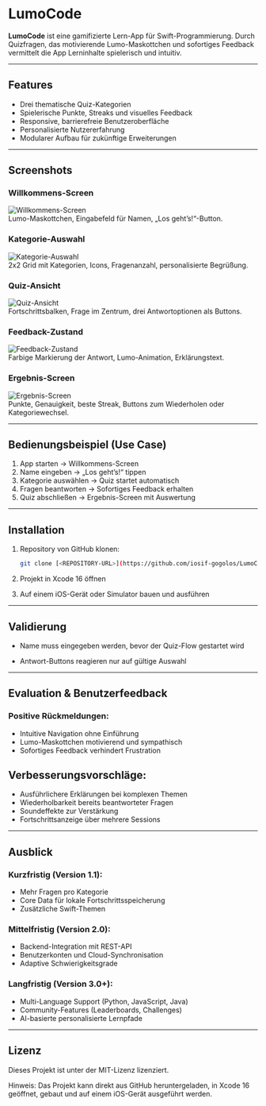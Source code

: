 # LumoCode

**LumoCode** ist eine gamifizierte Lern-App für Swift-Programmierung. Durch Quizfragen, das motivierende Lumo-Maskottchen und sofortiges Feedback vermittelt die App Lerninhalte spielerisch und intuitiv.

---

## Features
- Drei thematische Quiz-Kategorien  
- Spielerische Punkte, Streaks und visuelles Feedback  
- Responsive, barrierefreie Benutzeroberfläche  
- Personalisierte Nutzererfahrung  
- Modularer Aufbau für zukünftige Erweiterungen  

---

## Screenshots

### Willkommens-Screen
![Willkommens-Screen](screenshots/welcome.png)  
Lumo-Maskottchen, Eingabefeld für Namen, „Los geht’s!“-Button.

### Kategorie-Auswahl
![Kategorie-Auswahl](screenshots/categories.png)  
2x2 Grid mit Kategorien, Icons, Fragenanzahl, personalisierte Begrüßung.

### Quiz-Ansicht
![Quiz-Ansicht](screenshots/quiz.png)  
Fortschrittsbalken, Frage im Zentrum, drei Antwortoptionen als Buttons.

### Feedback-Zustand
![Feedback-Zustand](screenshots/feedback.png)  
Farbige Markierung der Antwort, Lumo-Animation, Erklärungstext.

### Ergebnis-Screen
![Ergebnis-Screen](screenshots/results.png)  
Punkte, Genauigkeit, beste Streak, Buttons zum Wiederholen oder Kategoriewechsel.

---

## Bedienungsbeispiel (Use Case)
1. App starten → Willkommens-Screen  
2. Name eingeben → „Los geht’s!“ tippen  
3. Kategorie auswählen → Quiz startet automatisch  
4. Fragen beantworten → Sofortiges Feedback erhalten  
5. Quiz abschließen → Ergebnis-Screen mit Auswertung  

---

## Installation
1. Repository von GitHub klonen:  
   ```bash
   git clone [<REPOSITORY-URL>](https://github.com/iosif-gogolos/LumoCode/)
   ```
2. Projekt in Xcode 16 öffnen

3. Auf einem iOS-Gerät oder Simulator bauen und ausführen

--- 
## Validierung

- Name muss eingegeben werden, bevor der Quiz-Flow gestartet wird

- Antwort-Buttons reagieren nur auf gültige Auswahl

---
## Evaluation & Benutzerfeedback

### Positive Rückmeldungen:

- Intuitive Navigation ohne Einführung
- Lumo-Maskottchen motivierend und sympathisch
- Sofortiges Feedback verhindert Frustration

## Verbesserungsvorschläge:
- Ausführlichere Erklärungen bei komplexen Themen
- Wiederholbarkeit bereits beantworteter Fragen
- Soundeffekte zur Verstärkung
- Fortschrittsanzeige über mehrere Sessions

---
## Ausblick

### Kurzfristig (Version 1.1):
- Mehr Fragen pro Kategorie
- Core Data für lokale Fortschrittsspeicherung
- Zusätzliche Swift-Themen

### Mittelfristig (Version 2.0):
- Backend-Integration mit REST-API
- Benutzerkonten und Cloud-Synchronisation
- Adaptive Schwierigkeitsgrade

### Langfristig (Version 3.0+):
- Multi-Language Support (Python, JavaScript, Java)
- Community-Features (Leaderboards, Challenges)
- AI-basierte personalisierte Lernpfade

---

## Lizenz

Dieses Projekt ist unter der MIT-Lizenz lizenziert.

Hinweis: Das Projekt kann direkt aus GitHub heruntergeladen, in Xcode 16 geöffnet, gebaut und auf einem iOS-Gerät ausgeführt werden.
